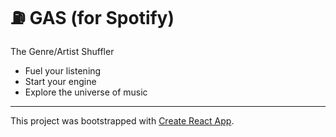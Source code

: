 # ⛽️ GAS (for Spotify)

The Genre/Artist Shuffler

- Fuel your listening
- Start your engine
- Explore the universe of music

---

This project was bootstrapped with [Create React App](https://github.com/facebook/create-react-app).

